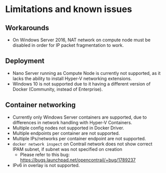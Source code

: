 # Limitations and known issues

## Workarounds

* On Windows Server 2016, NAT network on compute node must be disabled in order for IP packet fragmentation to work. 

## Deployment

* Nano Server running as Compute Node is currently not supported, as it lacks the ability to install Hyper-V networking extensions.
* Windows 10 is not supported due to it having a different version of Docker (Community, instead of Enterprise).

## Container networking

* Currently only Windows Server containers are supported, due to differences in network handling with Hyper-V Containers. 
* Multiple config nodes not supported in Docker Driver.
* Multiple endpoints per container are not supported.
* Multiple IPs/networks per container endpoint are not supported.
* `docker network inspect` on Contrail network does not show correct IPAM subnet, if subnet was not specified on creation
    * Please refer to this bug: https://bugs.launchpad.net/opencontrail/+bug/1789237
* IPv6 in overlay is not supported.
